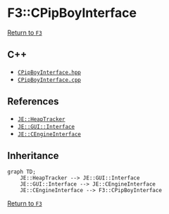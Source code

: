 # F3::CPipBoyInterface

[Return to `F3`](/docs/f3.md)

## C++

- [`CPipBoyInterface.hpp`](/src/f3/CPipBoyInterface.hpp)
- [`CPipBoyInterface.cpp`](/src/f3/CPipBoyInterface.cpp)

## References

- [`JE::HeapTracker`](https://github.com/OpenJE/openje/docs/je/HeapTracker.md)
- [`JE::GUI::Interface`](https://github.com/OpenJE/openje/docs/je/GUI/Interface.md)
- [`JE::CEngineInterface`](https://github.com/OpenJE/openje/docs/je/CEngineInterface.md)

## Inheritance

```mermaid
graph TD;
    JE::HeapTracker --> JE::GUI::Interface
    JE::GUI::Interface --> JE::CEngineInterface
    JE::CEngineInterface --> F3::CPipBoyInterface
```

[Return to `F3`](/docs/f3.md)